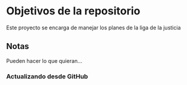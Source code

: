 # Objetivos de la repositorio

Este proyecto se encarga de manejar los planes de la liga de la justicia


## Notas
Pueden hacer lo que quieran...


### Actualizando desde GitHub
